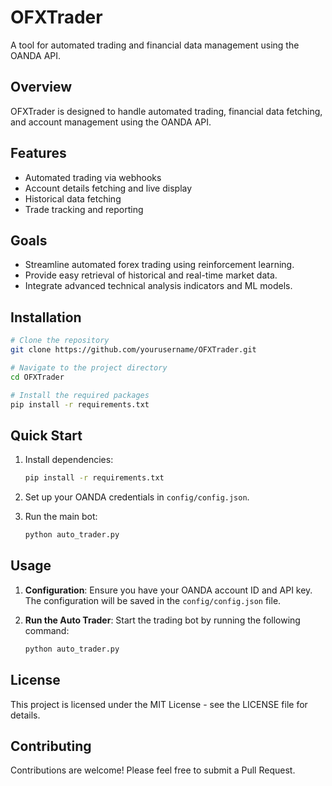 # OFXTrader

A tool for automated trading and financial data management using the OANDA API.

## Overview

OFXTrader is designed to handle automated trading, financial data fetching, and account management using the OANDA API.

## Features

- Automated trading via webhooks
- Account details fetching and live display
- Historical data fetching
- Trade tracking and reporting

## Goals

- Streamline automated forex trading using reinforcement learning.
- Provide easy retrieval of historical and real-time market data.
- Integrate advanced technical analysis indicators and ML models.

## Installation

```bash
# Clone the repository
git clone https://github.com/yourusername/OFXTrader.git

# Navigate to the project directory
cd OFXTrader

# Install the required packages
pip install -r requirements.txt
```

## Quick Start

1. Install dependencies:

   ```bash
   pip install -r requirements.txt
   ```

2. Set up your OANDA credentials in `config/config.json`.

3. Run the main bot:

   ```bash
   python auto_trader.py
   ```

## Usage

1. **Configuration**: Ensure you have your OANDA account ID and API key. The configuration will be saved in the `config/config.json` file.

2. **Run the Auto Trader**: Start the trading bot by running the following command:

    ```bash
    python auto_trader.py
    ```

## License

This project is licensed under the MIT License - see the LICENSE file for details.

## Contributing

Contributions are welcome! Please feel free to submit a Pull Request.
